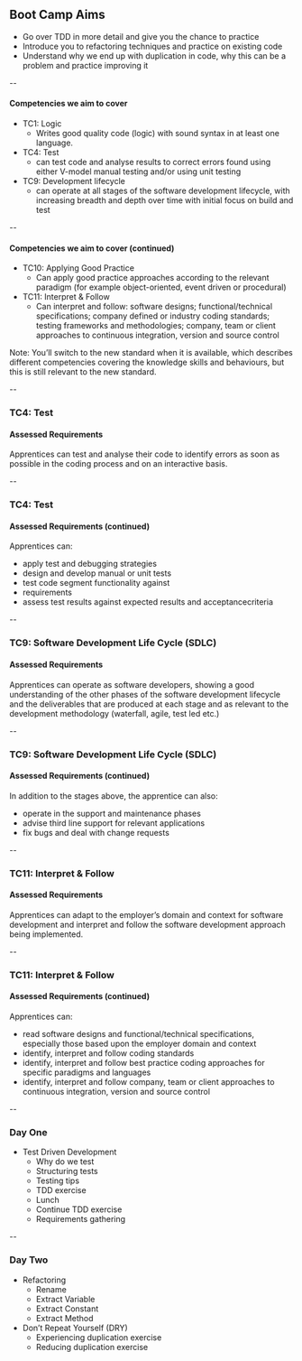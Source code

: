## Boot Camp Aims

+ Go over TDD in more detail and give you the chance to practice
+ Introduce you to refactoring techniques and practice on existing code
+ Understand why we end up with duplication in code, why this can be a problem and practice improving it

--

#### Competencies we aim to cover

+ TC1: Logic
    * Writes good quality code (logic) with sound syntax in at least one language.
+ TC4: Test
    * can test code and analyse results to correct errors found using either V-model manual testing and/or using unit testing
+ TC9: Development lifecycle
    * can operate at all stages of the software development lifecycle, with increasing breadth and depth over time with initial focus on build and test

--

#### Competencies we aim to cover (continued)

+ TC10: Applying Good Practice
    * Can apply good practice approaches according to the relevant paradigm (for example object-oriented, event driven or procedural)
+ TC11: Interpret & Follow
    * Can interpret and follow: software designs; functional/technical specifications; company defined or industry coding standards; testing frameworks and methodologies; company, team or client approaches to continuous integration, version and source control

Note: You’ll switch to the new standard when it is available, which describes different competencies covering the knowledge skills and behaviours, but this is still relevant to the new standard.

--

### TC4: Test

#### Assessed Requirements

Apprentices can test and analyse their code to identify errors as soon as possible in the coding process and on an interactive basis.

--

### TC4: Test

#### Assessed Requirements (continued)
Apprentices can:
* apply test and debugging strategies
* design and develop manual or unit tests
* test code segment functionality against
* requirements
* assess test results against expected results and acceptancecriteria

--

### TC9: Software Development Life Cycle (SDLC)

#### Assessed Requirements

Apprentices can operate as software developers, showing a good understanding of the other phases of the software development lifecycle and the deliverables that are produced at each stage and as relevant to the development methodology (waterfall, agile, test led etc.)

--

### TC9: Software Development Life Cycle (SDLC)

#### Assessed Requirements (continued)

In addition to the stages above, the apprentice can also:
* operate in the support and maintenance phases
* advise third line support for relevant applications
* fix bugs and deal with change requests

--

### TC11: Interpret & Follow

#### Assessed Requirements

Apprentices can adapt to the employer’s domain and context for software development and interpret and follow the software development approach being implemented.

--

### TC11: Interpret & Follow

#### Assessed Requirements (continued)

Apprentices can:
* read software designs and functional/technical specifications,
especially those based upon the employer domain and context
* identify, interpret and follow coding standards
* identify, interpret and follow best practice coding approaches
for specific paradigms and languages
* identify, interpret and follow company, team or client
approaches to continuous integration, version and source control

--

### Day One

* Test Driven Development
  * Why do we test
  * Structuring tests
  * Testing tips
  * TDD exercise
  * Lunch
  * Continue TDD exercise
  * Requirements gathering

--

### Day Two

* Refactoring
  * Rename
  * Extract Variable
  * Extract Constant
  * Extract Method
* Don’t Repeat Yourself (DRY)
  * Experiencing duplication exercise
  * Reducing duplication exercise